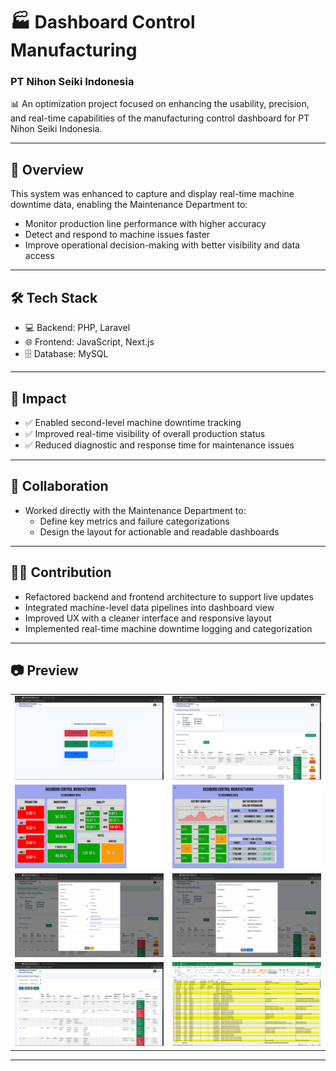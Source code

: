 # 🏭 Dashboard Control Manufacturing  
### PT Nihon Seiki Indonesia

📊 An optimization project focused on enhancing the usability, precision, and real-time capabilities of the manufacturing control dashboard for PT Nihon Seiki Indonesia.

---

## 🚀 Overview

This system was enhanced to capture and display real-time machine downtime data, enabling the Maintenance Department to:

- Monitor production line performance with higher accuracy  
- Detect and respond to machine issues faster  
- Improve operational decision-making with better visibility and data access  

---

## 🛠️ Tech Stack

- 💻 Backend: PHP, Laravel  
- 🌐 Frontend: JavaScript, Next.js  
- 🗄️ Database: MySQL  

---

## 🎯 Impact

- ✅ Enabled second-level machine downtime tracking  
- ✅ Improved real-time visibility of overall production status  
- ✅ Reduced diagnostic and response time for maintenance issues  

---

## 🤝 Collaboration

- Worked directly with the Maintenance Department to:
  - Define key metrics and failure categorizations  
  - Design the layout for actionable and readable dashboards  

---

## 🧑‍💻 Contribution

- Refactored backend and frontend architecture to support live updates  
- Integrated machine-level data pipelines into dashboard view  
- Improved UX with a cleaner interface and responsive layout  
- Implemented real-time machine downtime logging and categorization  

---

## 📷 Preview

<table>
  <tr>
    <td><img src="./tampilan sistem dashboard control manufacturing - NSI/halaman awal.jpg" width="350"/></td>
    <td><img src="./tampilan sistem dashboard control manufacturing - NSI/dashboard .jpg" width="350"/></td>
  </tr>
  <tr>
    <td><img src="./tampilan sistem dashboard control manufacturing - NSI/dashboard monitoring js.jpg" width="350"/></td>
    <td><img src="./tampilan sistem dashboard control manufacturing - NSI/dashboard monitoring 2.jpg" width="350"/></td>
  </tr>
  <tr>
    <td><img src="./tampilan sistem dashboard control manufacturing - NSI/edit data.jpg" width="350"/></td>
    <td><img src="./tampilan sistem dashboard control manufacturing - NSI/input data.jpg" width="350"/></td>
  </tr>
  <tr>
    <td><img src="./tampilan sistem dashboard control manufacturing - NSI/history data .jpg" width="350"/></td>
    <td><img src="./tampilan sistem dashboard control manufacturing - NSI/hasil export downtime mesin.jpg" width="350"/></td>
  </tr>
</table>

---
